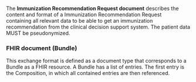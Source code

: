The **Immunization Recommendation Request document** describes the content and format of a Immunization Recommendation Request  
containing all relevant data to be able to  get an immunization recommendation from the clinical decision support system. The patient data MUST be pseudonymized.

### FHIR document (Bundle)
This exchange format is defined as a document type that corresponds to a Bundle as a FHIR resource. 
A Bundle has a list of entries. The first entry is the Composition, in which all contained entries are then referenced.
